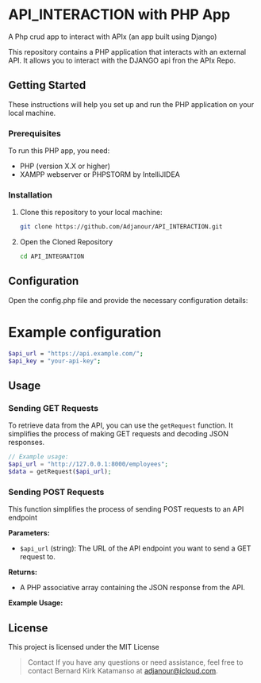 # API_INTERACTION with PHP App
A Php crud app to interact with APIx (an app built using Django)

This repository contains a PHP application that interacts with an external API. It allows you to interact with the DJANGO api fron the APIx Repo.

## Getting Started

These instructions will help you set up and run the PHP application on your local machine.

### Prerequisites

To run this PHP app, you need:

- PHP (version X.X or higher)
- XAMPP webserver or PHPSTORM by IntelliJIDEA

### Installation

1. Clone this repository to your local machine:

   ```bash
   git clone https://github.com/Adjanour/API_INTERACTION.git
   ```
2. Open the Cloned Repository

   ```bash
   cd API_INTEGRATION
   ```

## Configuration
  Open the config.php file and provide the necessary configuration details:

  # Example configuration
  ```bash
  $api_url = "https://api.example.com/";
  $api_key = "your-api-key";
  ```

## Usage

### Sending GET Requests

To retrieve data from the API, you can use the `getRequest` function. It simplifies the process of making GET requests and decoding JSON responses.

```php
// Example usage:
$api_url = "http://127.0.0.1:8000/employees";
$data = getRequest($api_url);
```
### Sending POST Requests 

This function simplifies the process of sending  POST requests to an API endpoint 

**Parameters:**

- `$api_url` (string): The URL of the API endpoint you want to send a GET request to.

**Returns:**

- A PHP associative array containing the JSON response from the API.

**Example Usage:**
## License
This project is licensed under the MIT License 


> Contact
If you have any questions or need assistance, feel free to contact Bernard Kirk Katamanso at adjanour@icloud.com.
